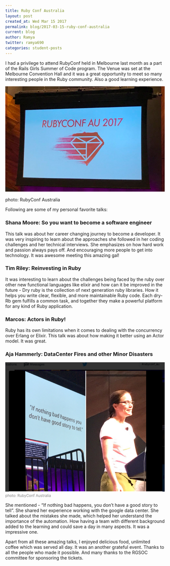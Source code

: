 ```yaml
---
title: Ruby Conf Australia
layout: post
created_at: Wed Mar 15 2017
permalink: blog/2017-03-15-ruby-conf-australia
current: blog
author: Ramya
twitter: ramya690
categories: student-posts
---
```


I had a privilege to attend RubyConf held in Melbourne last month as a part of the Rails Girls Summer of Code program. The Venue was set at the Melbourne Convention Hall and it was a great opportunity to meet so many interesting people in the Ruby community. Also a good learning experience. 

![Ruby Conf Australia](/img/blog/2017/2017-03-15-rubyconf-logo-au.jpg)
<div class="image-credits">photo: RubyConf Australia</div>

Following are some of my personal favorite talks:

### Shana Moore: So you want to become a software engineer

This talk was about her career changing journey to become a developer. It was very inspiring to learn about the approaches she followed in her coding challenges and her technical interviews. She emphasizes on how hard work and passion always pays off. And encouraging more people to get into technology. It was awesome meeting this amazing gal!

### Tim Riley: Reinvesting in Ruby

It was interesting to learn about the challenges being faced by the ruby over other new functional languages like elixir and how can it be improved in the future - Dry ruby is the collection of next generation ruby libraries. How it helps you write clear, flexible, and more maintainable Ruby code. Each dry-Rb gem fulfills a common task, and together they make a powerful platform for any kind of Ruby application.


### Marcos: Actors in Ruby!

Ruby has its own limitations when it comes to dealing with the concurrency over Erlang or Elixir. This talk was about how making it better using an Actor model. It was great.


### Aja Hammerly: DataCenter Fires and other Minor Disasters

![Aja Hammerly](/img/blog/2017/2017-03-15-rubyconf-au.jpg)<font color="grey"><small><i></i>photo: RubyConf Australia</small></font> 

She mentioned - “If nothing bad happens, you don’t have a good story to tell”. She shared her experience working with the google data center. She talked about the mistakes she made, which helped her understand the importance of the automation. How having a team with different background added to the learning and could save a day in many aspects. It was a impressive one.



Apart from all these amazing talks, I enjoyed delicious food, unlimited coffee which was served all day. It was an another grateful event. Thanks to all the people who made it possible. And many thanks to the RGSOC committee for sponsoring the tickets.


